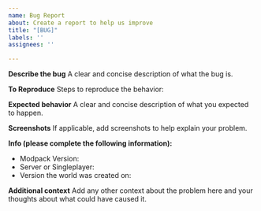 ```yaml
---
name: Bug Report
about: Create a report to help us improve
title: "[BUG]"
labels: ''
assignees: ''

---
```


**Describe the bug**
A clear and concise description of what the bug is.

**To Reproduce**
Steps to reproduce the behavior:

**Expected behavior**
A clear and concise description of what you expected to happen.

**Screenshots**
If applicable, add screenshots to help explain your problem.

**Info (please complete the following information):**
 - Modpack Version: 
 - Server or Singleplayer:
 - Version the world was created on:

**Additional context**
Add any other context about the problem here and your thoughts about what could have caused it.
